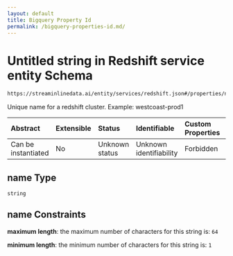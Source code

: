 ```yaml
---
layout: default
title: Bigquery Property Id
permalink: /bigquery-properties-id.md/
---
```

# Untitled string in Redshift service entity Schema

```txt
https://streaminlinedata.ai/entity/services/redshift.json#/properties/name
```

Unique name for a redshift cluster. Example: westcoast-prod1

| Abstract            | Extensible | Status         | Identifiable            | Custom Properties | Additional Properties | Access Restrictions | Defined In                                                             |
| :------------------ | :--------- | :------------- | :---------------------- | :---------------- | :-------------------- | :------------------ | :--------------------------------------------------------------------- |
| Can be instantiated | No         | Unknown status | Unknown identifiability | Forbidden         | Allowed               | none                | [redshift.json*](redshift.md "open original schema") |

## name Type

`string`

## name Constraints

**maximum length**: the maximum number of characters for this string is: `64`

**minimum length**: the minimum number of characters for this string is: `1`
